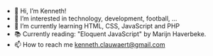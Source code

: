 - 👋 Hi, I’m Kenneth!
- 👀 I’m interested in technology, development, football, ...
- 🌱 I’m currently learning HTML, CSS, JavaScript and PHP
- 📚 Currently reading: "Eloquent JavaScript" by Marijn Haverbeke.
- 📫 How to reach me kenneth.clauwaert@gmail.com

<!---
KennethCLA/KennethCLA is a ✨ special ✨ repository because its `README.md` (this file) appears on your GitHub profile.
You can click the Preview link to take a look at your changes.
--->
